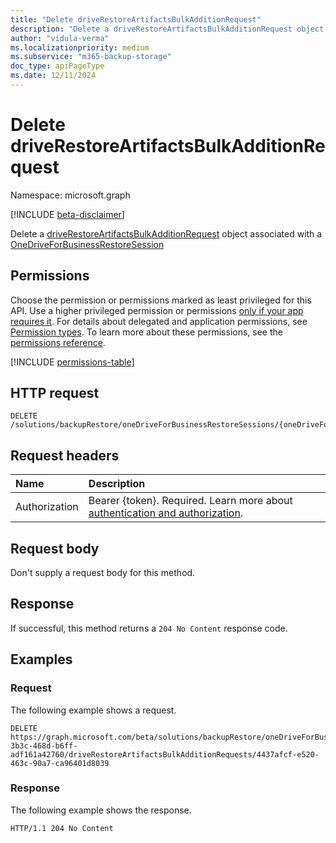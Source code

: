 ```yaml
---
title: "Delete driveRestoreArtifactsBulkAdditionRequest"
description: "Delete a driveRestoreArtifactsBulkAdditionRequest object."
author: "vidula-verma"
ms.localizationpriority: medium
ms.subservice: "m365-backup-storage"
doc_type: apiPageType
ms.date: 12/11/2024
---
```


# Delete driveRestoreArtifactsBulkAdditionRequest

Namespace: microsoft.graph

[!INCLUDE [beta-disclaimer](../../includes/beta-disclaimer.md)]

Delete a [driveRestoreArtifactsBulkAdditionRequest](../resources/driverestoreartifactsbulkadditionrequest.md) object associated with a [OneDriveForBusinessRestoreSession](../resources/onedriveforbusinessrestoresession.md)

## Permissions

Choose the permission or permissions marked as least privileged for this API. Use a higher privileged permission or permissions [only if your app requires it](/graph/permissions-overview#best-practices-for-using-microsoft-graph-permissions). For details about delegated and application permissions, see [Permission types](/graph/permissions-overview#permission-types). To learn more about these permissions, see the [permissions reference](/graph/permissions-reference).

<!-- {
  "blockType": "permissions",
  "name": "onedriveforbusinessrestoresession-delete-driverestoreartifactsbulkadditionrequests-permissions"
}
-->
[!INCLUDE [permissions-table](../includes/permissions/onedriveforbusinessrestoresession-delete-driverestoreartifactsbulkadditionrequests-permissions.md)]

## HTTP request

<!-- {
  "blockType": "ignored"
}
-->
``` http
DELETE /solutions/backupRestore/oneDriveForBusinessRestoreSessions/{oneDriveForBusinessRestoreSessionId}/driveRestoreArtifactsBulkAdditionRequests/{driveRestoreArtifactsBulkAdditionRequestId}
```

## Request headers

|Name|Description|
|:---|:---|
|Authorization|Bearer {token}. Required. Learn more about [authentication and authorization](/graph/auth/auth-concepts).|

## Request body

Don't supply a request body for this method.

## Response

If successful, this method returns a `204 No Content` response code.

## Examples

### Request

The following example shows a request.
<!-- {
  "blockType": "request",
  "name": "delete_driverestoreartifactsbulkadditionrequest"
}
-->
``` http
DELETE https://graph.microsoft.com/beta/solutions/backupRestore/oneDriveForBusinessRestoreSessions/d8078599-3b3c-468d-b6ff-adf161a42760/driveRestoreArtifactsBulkAdditionRequests/4437afcf-e520-463c-90a7-ca96401d8039
```


### Response

The following example shows the response.
<!-- {
  "blockType": "response",
  "truncated": true
}
-->
``` http
HTTP/1.1 204 No Content
```

